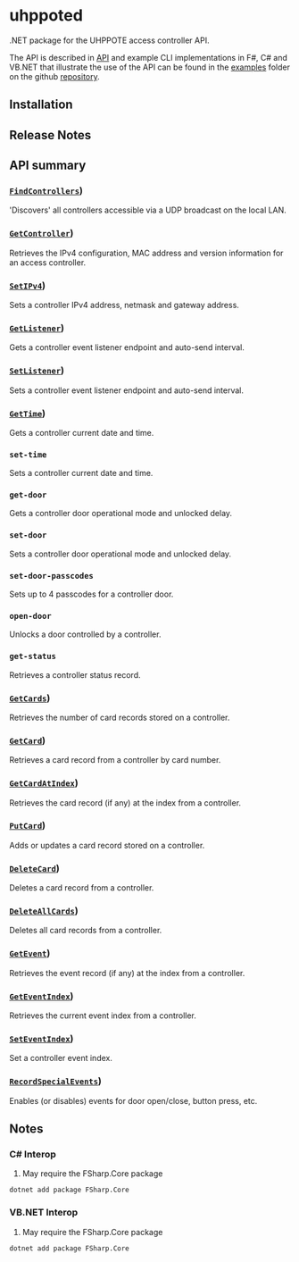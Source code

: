 # uhppoted

.NET package for the UHPPOTE access controller API.

The API is described in [API](API.md) and example CLI implementations in F#, C# and VB.NET that 
illustrate the use of the API can be found in the [examples](https://github.com/uhppoted/uhppoted-lib-dotnet/examples)
folder on the github [repository](https://github.com/uhppoted/uhppoted-lib-dotnet).

## Installation

## Release Notes

## API summary

### [`FindControllers`](https://github.com/uhppoted/uhppoted-lib-dotnet/documentation/API/find-controllers.md))
'Discovers' all controllers accessible via a UDP broadcast on the local LAN.

### [`GetController`](https://github.com/uhppoted/uhppoted-lib-dotnet/documentation/API/get-controller.md))
Retrieves the IPv4 configuration, MAC address and version information for an access controller.

### [`SetIPv4`](https://github.com/uhppoted/uhppoted-lib-dotnet/documentation/API/set-IPv4.md))
Sets a controller IPv4 address, netmask and gateway address.

### [`GetListener`](https://github.com/uhppoted/uhppoted-lib-dotnet/documentation/API/get-listener.md))
Gets a controller event listener endpoint and auto-send interval.

### [`SetListener`](https://github.com/uhppoted/uhppoted-lib-dotnet/documentation/API/get-listener.md))
Sets a controller event listener endpoint and auto-send interval.

### [`GetTime`](https://github.com/uhppoted/uhppoted-lib-dotnet/documentation/API/get-time.md))
Gets a controller current date and time.

### `set-time`
Sets a controller current date and time.

### `get-door`
Gets a controller door operational mode and unlocked delay.

### `set-door`
Sets a controller door operational mode and unlocked delay.

### `set-door-passcodes`
Sets up to 4 passcodes for a controller door.

### `open-door`
Unlocks a door controlled by a controller.

### `get-status`
Retrieves a controller status record.

### [`GetCards`](https://github.com/uhppoted/uhppoted-lib-dotnet/documentation/API/get-cards.md))
Retrieves the number of card records stored on a controller.

### [`GetCard`](https://github.com/uhppoted/uhppoted-lib-dotnet/documentation/API/get-card.md))
Retrieves a card record from a controller by card number.

### [`GetCardAtIndex`](https://github.com/uhppoted/uhppoted-lib-dotnet/documentation/API/get-card-at-index.md))
Retrieves the card record (if any) at the index from a controller.

### [`PutCard`](https://github.com/uhppoted/uhppoted-lib-dotnet/documentation/API/put-card.md))
Adds or updates a card record stored on a controller.

### [`DeleteCard`](https://github.com/uhppoted/uhppoted-lib-dotnet/documentation/API/delete-card.md))
Deletes a card record from a controller.

### [`DeleteAllCards`](https://github.com/uhppoted/uhppoted-lib-dotnet/documentation/API/delete-all-cards.md))
Deletes all card records from a controller.

### [`GetEvent`](https://github.com/uhppoted/uhppoted-lib-dotnet/documentation/API/get-event.md))
Retrieves the event record (if any) at the index from a controller.

### [`GetEventIndex`](https://github.com/uhppoted/uhppoted-lib-dotnet/documentation/API/get-event-index.md))
Retrieves the current event index from a controller.

### [`SetEventIndex`](https://github.com/uhppoted/uhppoted-lib-dotnet/documentation/API/set-event-index.md))
Set a controller event index.

### [`RecordSpecialEvents`](https://github.com/uhppoted/uhppoted-lib-dotnet/documentation/API/record-special-events.md))
Enables (or disables) events for door open/close, button press, etc.

## Notes

### C# Interop

1. May require the FSharp.Core package
```
dotnet add package FSharp.Core
```

### VB.NET Interop

1. May require the FSharp.Core package
```
dotnet add package FSharp.Core
```

[examples]:  https://github.com/uhppoted/uhppoted-lib-dotnet/tree/main/examples
